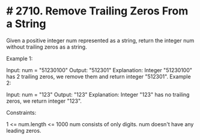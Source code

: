 # # 2710. Remove Trailing Zeros From a String

Given a positive integer num represented as a string, return the integer num without trailing zeros as a string.


Example 1:

Input: num = "51230100"
Output: "512301"
Explanation: Integer "51230100" has 2 trailing zeros, we remove them and return integer "512301".
Example 2:

Input: num = "123"
Output: "123"
Explanation: Integer "123" has no trailing zeros, we return integer "123".
 

Constraints:

1 <= num.length <= 1000
num consists of only digits.
num doesn't have any leading zeros.
